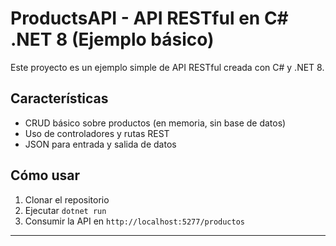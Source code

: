 # ProductsAPI - API RESTful en C# .NET 8 (Ejemplo básico)

Este proyecto es un ejemplo simple de API RESTful creada con C# y .NET 8.

## Características

- CRUD básico sobre productos (en memoria, sin base de datos)
- Uso de controladores y rutas REST
- JSON para entrada y salida de datos

## Cómo usar

1. Clonar el repositorio
2. Ejecutar `dotnet run`
3. Consumir la API en `http://localhost:5277/productos`

---